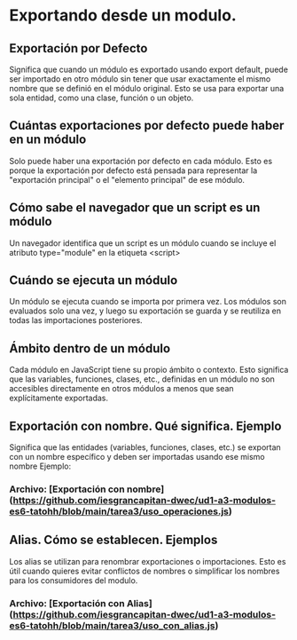# Exportando desde un modulo.

## Exportación por Defecto
Significa que cuando un módulo es exportado usando export default, puede ser importado en otro módulo sin tener que usar exactamente el mismo nombre que se definió en el módulo original. Esto se usa para exportar una sola entidad, como una clase, función o un objeto.

## Cuántas exportaciones por defecto puede haber en un módulo
Solo puede haber una exportación por defecto en cada módulo. Esto es porque la exportación por defecto está pensada para representar la "exportación principal" o el "elemento principal" de ese módulo.

## Cómo sabe el navegador que un script es un módulo
Un navegador identifica que un script es un módulo cuando se incluye el atributo type="module" en la etiqueta &lt;script&gt;

## Cuándo se ejecuta un módulo
Un módulo se ejecuta cuando se importa por primera vez. Los módulos son evaluados solo una vez, y luego su exportación se guarda y se reutiliza en todas las importaciones posteriores.

## Ámbito dentro de un módulo
Cada módulo en JavaScript tiene su propio ámbito o contexto. Esto significa que las variables, funciones, clases, etc., definidas en un módulo no son accesibles directamente en otros módulos a menos que sean explícitamente exportadas.

## Exportación con nombre. Qué significa. Ejemplo
Significa que las entidades (variables, funciones, clases, etc.) se exportan con un nombre específico y deben ser importadas usando ese mismo nombre Ejemplo:
### Archivo: [Exportación con nombre] (https://github.com/iesgrancapitan-dwec/ud1-a3-modulos-es6-tatohh/blob/main/tarea3/uso_operaciones.js)

## Alias. Cómo se establecen. Ejemplos
Los alias se utilizan para renombrar exportaciones o importaciones. Esto es útil cuando quieres evitar conflictos de nombres o simplificar los nombres para los consumidores del modulo.
### Archivo: [Exportación con Alias] (https://github.com/iesgrancapitan-dwec/ud1-a3-modulos-es6-tatohh/blob/main/tarea3/uso_con_alias.js)

